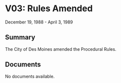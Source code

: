 # V03: Rules Amended

December 19, 1988 - April 3, 1989 

## Summary

The City of Des Moines amended the Procedural Rules.

## Documents

No documents available.
